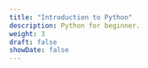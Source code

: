 ```yaml
---
title: "Introduction to Python"
description: Python for beginner.
weight: 3
draft: false
showDate: false
---
```

